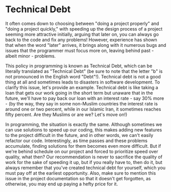 # Technical Debt

It often comes down to choosing between "doing a project properly" and "doing a project quickly," with speeding up the design process of a project seeming more attractive initially, arguing that later on, you can always go back to the code and fix any problems! However, experience has shown that when the word "later" arrives, it brings along with it numerous bugs and issues that the programmer must focus more on, leaving behind past - albeit minor - problems.

This policy in programming is known as Technical Debt, which can be literally translated as "Technical Debt" (be sure to note that the letter "b" is not pronounced in the English word "Debt"!). Technical debt is not a good thing at all and sometimes leads to disasters in software development. To clarify this issue, let's provide an example. Technical debt is like taking a loan that gets our work going in the short term but unaware that in the future, we'll have to pay back our loan with an interest rate - say 30% more - (by the way, they say in some non-Muslim countries the interest rate is around one or two percent, while in our Islamic Iran, it sometimes reaches fifty percent. Are they Muslims or are we? Let's move on!)

In programming, the situation is exactly the same. Although sometimes we can use solutions to speed up our coding, this makes adding new features to the project difficult in the future, and in other words, we can't easily refactor our code. Interestingly, as time passes and these problems accumulate, finding solutions for them becomes even more difficult. But if we're behind schedule on our project and forced to prioritize speed over quality, what then? Our recommendation is never to sacrifice the quality of work for the sake of speeding it up, but if you really have to, then do it, but always remember that you've created technical debt for yourself, which you must pay off at the earliest opportunity. Also, make sure to mention this issue in the project documentation so that it doesn't get forgotten, as otherwise, you may end up paying a hefty price for it.
